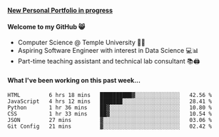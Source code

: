 <a href="http://stephull.github.io" target="_blank"><b>New Personal Portfolio in progress</b></a>

#### Welcome to my GitHub 😸
  * Computer Science @ Temple University 🍒🦉
  * Aspiring Software Engineer with interest in Data Science 💻📊
  * Part-time teaching assistant and technical lab consultant 📚🖨️

#### What I've been working on this past week...
<!--START_SECTION:waka-->

```text
HTML         6 hrs 18 mins   ██████████▓░░░░░░░░░░░░░░   42.56 %
JavaScript   4 hrs 12 mins   ███████░░░░░░░░░░░░░░░░░░   28.41 %
Python       1 hr 36 mins    ██▓░░░░░░░░░░░░░░░░░░░░░░   10.80 %
CSS          1 hr 33 mins    ██▓░░░░░░░░░░░░░░░░░░░░░░   10.54 %
JSON         27 mins         ▓░░░░░░░░░░░░░░░░░░░░░░░░   03.06 %
Git Config   21 mins         ▓░░░░░░░░░░░░░░░░░░░░░░░░   02.42 %
```

<!--END_SECTION:waka-->
